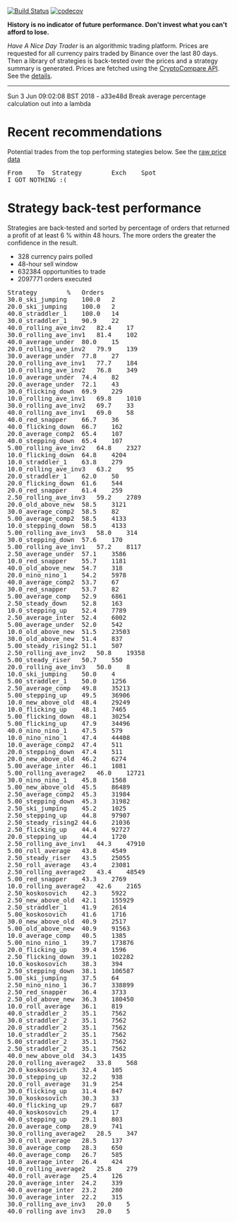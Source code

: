 [![Build Status](https://travis-ci.org/deanturpin/handt.svg?branch=master)](https://travis-ci.org/deanturpin/handt)
[![codecov](https://codecov.io/gh/deanturpin/handt/branch/master/graph/badge.svg)](https://codecov.io/gh/deanturpin/handt)

**History is no indicator of future performance. Don't invest what you can't
afford to lose.**

*Have A Nice Day Trader* is an algorithmic trading platform. Prices are
requested for all currency pairs traded by Binance over the last 80 days. Then a
library of strategies is back-tested over the prices and a strategy summary is
generated. Prices are fetched using the [CryptoCompare
API](https://min-api.cryptocompare.com/). See the [details](details.md).

---

Sun  3 Jun 09:02:08 BST 2018 - 
a33e48d Break average percentage calculation out into a lambda
# Recent recommendations
Potential trades from the top performing stategies below. See the [raw price data](prices.csv)
<pre>
From	To	Strategy		Exch	Spot
I GOT NOTHING :(
</pre>
# Strategy back-test performance
Strategies are back-tested and sorted by percentage of orders that returned a profit of at least 6 % within 48 hours. The more orders the greater the confidence in the result.
* 328 currency pairs polled
* 48-hour sell window
* 632384 opportunities to trade
* 2097771 orders executed
<pre>
Strategy		%	Orders
30.0_ski_jumping	100.0	2
20.0_ski_jumping	100.0	2
40.0_straddler_1	100.0	14
30.0_straddler_1	90.9	22
40.0_rolling_ave_inv2	82.4	17
30.0_rolling_ave_inv1	81.4	102
40.0_average_under	80.0	15
20.0_rolling_ave_inv2	79.9	139
30.0_average_under	77.8	27
20.0_rolling_ave_inv1	77.7	184
10.0_rolling_ave_inv2	76.8	349
10.0_average_under	74.4	82
20.0_average_under	72.1	43
30.0_flicking_down	69.9	229
10.0_rolling_ave_inv1	69.8	1010
30.0_rolling_ave_inv2	69.7	33
40.0_rolling_ave_inv1	69.0	58
40.0_red_snapper	66.7	36
40.0_flicking_down	66.7	162
20.0_average_comp2	65.4	107
40.0_stepping_down	65.4	107
5.00_rolling_ave_inv2	64.8	2327
10.0_flicking_down	64.8	4204
10.0_straddler_1	63.8	279
10.0_rolling_ave_inv3	63.2	95
20.0_straddler_1	62.0	50
20.0_flicking_down	61.6	544
20.0_red_snapper	61.4	259
2.50_rolling_ave_inv3	59.2	2789
20.0_old_above_new	58.5	3121
30.0_average_comp2	58.5	82
5.00_average_comp2	58.5	4133
10.0_stepping_down	58.5	4133
5.00_rolling_ave_inv3	58.0	314
30.0_stepping_down	57.6	170
5.00_rolling_ave_inv1	57.2	8117
2.50_average_under	57.1	3586
10.0_red_snapper	55.7	1181
40.0_old_above_new	54.7	318
20.0_nino_nino_1	54.2	5978
40.0_average_comp2	53.7	67
30.0_red_snapper	53.7	82
5.00_average_comp	52.9	6861
2.50_steady_down	52.8	163
10.0_stepping_up	52.4	7789
2.50_average_inter	52.4	6002
5.00_average_under	52.0	542
10.0_old_above_new	51.5	23503
30.0_old_above_new	51.4	837
5.00_steady_rising2	51.1	507
2.50_rolling_ave_inv2	50.8	19358
5.00_steady_riser	50.7	550
20.0_rolling_ave_inv3	50.0	8
10.0_ski_jumping	50.0	4
5.00_straddler_1	50.0	1256
2.50_average_comp	49.8	35213
5.00_stepping_up	49.5	36906
10.0_new_above_old	48.4	29249
10.0_flicking_up	48.1	7465
5.00_flicking_down	48.1	30254
5.00_flicking_up	47.9	34496
40.0_nino_nino_1	47.5	579
10.0_nino_nino_1	47.4	44408
10.0_average_comp2	47.4	511
20.0_stepping_down	47.4	511
20.0_new_above_old	46.2	6274
5.00_average_inter	46.1	1081
5.00_rolling_average2	46.0	12721
30.0_nino_nino_1	45.8	1568
5.00_new_above_old	45.5	86489
2.50_average_comp2	45.3	31984
5.00_stepping_down	45.3	31982
2.50_ski_jumping	45.2	1025
2.50_stepping_up	44.8	97907
2.50_steady_rising2	44.6	21036
2.50_flicking_up	44.4	92727
20.0_stepping_up	44.4	1720
2.50_rolling_ave_inv1	44.3	47910
5.00_roll_average	43.8	4549
2.50_steady_riser	43.5	25055
2.50_roll_average	43.4	23081
2.50_rolling_average2	43.4	48549
5.00_red_snapper	43.3	2769
10.0_rolling_average2	42.6	2165
2.50_koskosovich	42.3	5922
2.50_new_above_old	42.1	155929
2.50_straddler_1	41.9	2614
5.00_koskosovich	41.6	1716
30.0_new_above_old	40.9	2517
5.00_old_above_new	40.9	91563
10.0_average_comp	40.5	1385
5.00_nino_nino_1	39.7	173876
20.0_flicking_up	39.4	1596
2.50_flicking_down	39.1	102282
10.0_koskosovich	38.3	394
2.50_stepping_down	38.1	106587
5.00_ski_jumping	37.5	64
2.50_nino_nino_1	36.7	338899
2.50_red_snapper	36.4	3733
2.50_old_above_new	36.3	180450
10.0_roll_average	36.1	819
40.0_straddler_2	35.1	7562
30.0_straddler_2	35.1	7562
20.0_straddler_2	35.1	7562
10.0_straddler_2	35.1	7562
5.00_straddler_2	35.1	7562
2.50_straddler_2	35.1	7562
40.0_new_above_old	34.3	1435
20.0_rolling_average2	33.8	568
20.0_koskosovich	32.4	105
30.0_stepping_up	32.2	938
20.0_roll_average	31.9	254
30.0_flicking_up	31.4	847
30.0_koskosovich	30.3	33
40.0_flicking_up	29.7	687
40.0_koskosovich	29.4	17
40.0_stepping_up	29.1	803
20.0_average_comp	28.9	741
30.0_rolling_average2	28.5	347
30.0_roll_average	28.5	137
30.0_average_comp	28.3	650
40.0_average_comp	26.7	585
10.0_average_inter	26.4	424
40.0_rolling_average2	25.8	279
40.0_roll_average	25.4	126
20.0_average_inter	24.2	339
40.0_average_inter	23.2	280
30.0_average_inter	22.2	315
30.0_rolling_ave_inv3	20.0	5
40.0_rolling_ave_inv3	20.0	5
</pre>
